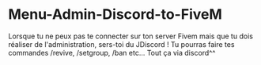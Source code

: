 # Menu-Admin-Discord-to-FiveM
Lorsque tu ne peux pas te connecter sur ton server Fivem mais que tu dois réaliser de l'administration, sers-toi du JDiscord ! Tu pourras faire tes commandes /revive, /setgroup, /ban etc... Tout ça via discord^^
